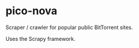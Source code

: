 pico-nova
=========

Scraper / crawler for popular public BitTorrent sites.  

Uses the Scrapy framework.
